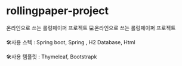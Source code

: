 # rollingpaper-project
온라인으로 쓰는 롤링페이퍼 프로젝트
💻온라인으로 쓰는 롤링페이퍼 프로젝트

🛠사용 스텍 : Spring boot, Spring , H2 Database, Html

🛠사용 템플릿 : Thymeleaf, Bootstrapk

